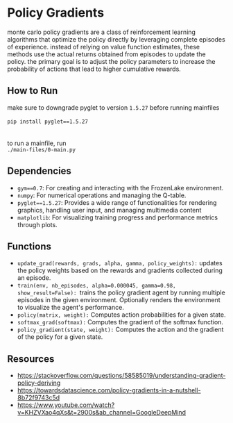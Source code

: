 # Policy Gradients
monte carlo policy gradients are a class of reinforcement learning algorithms that optimize the policy directly by leveraging complete episodes of experience. instead of relying on value function estimates, these methods use the actual returns obtained from episodes to update the policy. the primary goal is to adjust the policy parameters to increase the probability of actions that lead to higher cumulative rewards.

## How to Run
make sure to downgrade pyglet to version ```1.5.27``` before running mainfiles
<br/><br/>```pip install pyglet==1.5.27```<br/><br/><br/>to run a mainfile, run
<br/>```./main-files/0-main.py```
## Dependencies
* ```gym==0.7```: For creating and interacting with the FrozenLake environment.
* ```numpy```: For numerical operations and managing the Q-table.
* ```pyglet==1.5.27```: Provides a wide range of functionalities for rendering graphics, handling user input, and managing multimedia content
* ```matplotlib```: For visualizing training progress and performance metrics through plots.
## Functions
* ```update_grad(rewards, grads, alpha, gamma, policy_weights):``` updates the policy weights based on the rewards and gradients collected during an episode.
* ```train(env, nb_episodes, alpha=0.000045, gamma=0.98, show_result=False): ```trains the policy gradient agent by running multiple episodes in the given environment. Optionally renders the environment to visualize the agent's performance.
* ```policy(matrix, weight):``` Computes action probabilities for a given state.
* ```softmax_grad(softmax):``` Computes the gradient of the softmax function.
* ```policy_gradient(state, weight):``` Computes the action and the gradient of the policy for a given state.
## Resources
- https://stackoverflow.com/questions/58585019/understanding-gradient-policy-deriving
- https://towardsdatascience.com/policy-gradients-in-a-nutshell-8b72f9743c5d
- https://www.youtube.com/watch?v=KHZVXao4qXs&t=2900s&ab_channel=GoogleDeepMind
